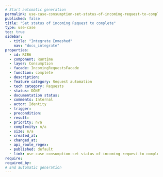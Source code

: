 ```yaml
---
# Start automatic generation
permalink: use-case-consumption-set-status-of-incoming-request-to-complete
published: false
title: "Set status of incoming Request to complete"
type: use-case
toc: true
sidebar:
  - title: "Integrate Enmeshed"
    nav: "docs_integrate"
properties:
  - id: RIR6
  - component: Runtime
  - layer: Consumption
  - facade: IncomingRequestsFacade
  - function: complete
  - description:
  - feature category: Request automation
  - tech category: Requests
  - status: DONE
  - documentation status:
  - comments: Internal
  - actor: Identity
  - trigger:
  - precondition:
  - result:
  - priority: n/a
  - complexity: n/a
  - size: n/a
  - created_at:
  - changed_at:
  - api_route_regex:
  - published: default
  - link: use-case-consumption-set-status-of-incoming-request-to-complete
require:
required_by:
# End automatic generation
---
```

